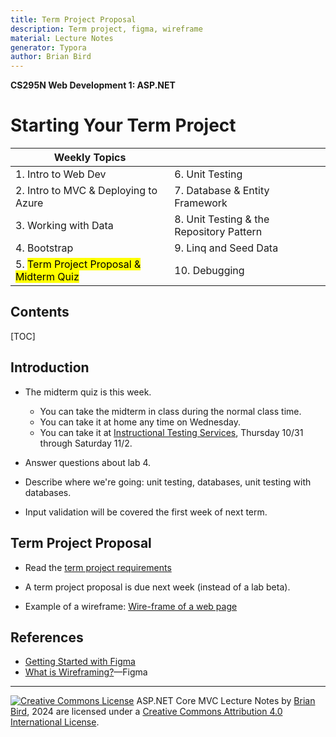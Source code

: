 ```yaml
---
title: Term Project Proposal
description: Term project, figma, wireframe
material: Lecture Notes
generator: Typora
author: Brian Bird
---
```


**CS295N Web Development 1: ASP.NET**

<h1>Starting Your Term Project</h1>

| Weekly Topics                                        |                                          |
| ---------------------------------------------------- | ---------------------------------------- |
| 1. Intro to Web Dev                                  | 6. Unit Testing                          |
| 2. Intro to MVC & Deploying to Azure                 | 7. Database & Entity Framework           |
| 3. Working with Data                                 | 8. Unit Testing & the Repository Pattern |
| 4. Bootstrap                                         | 9. Linq and Seed Data                    |
| 5. <mark>Term Project Proposal & Midterm Quiz</mark> | 10. Debugging                            |

<h2>Contents</h2>

[TOC]

## Introduction

- The midterm quiz is this week.
  - You can take the midterm in class during the normal class time.
  - You can take it at home any time on Wednesday.
  - You can take it at [Instructional Testing Services](https://www.lanecc.edu/get-support/academic-support/instructional-testing-services), Thursday 10/31 through Saturday 11/2.

- Answer questions about lab 4.
- Describe where we're going: unit testing, databases, unit testing with databases.
- Input validation will be covered the first week of next term.

## Term Project Proposal

- Read the [term project requirements](../TermProject/CS295N-TermProjectRequirements.html)

- A term project proposal is due next week (instead of a lab beta).
- Example of a wireframe: [Wire-frame of a web page](https://profbird.github.io/CS246-CourseMaterials/LectureNotes/Images/Beispiel-Balsamiq-Wireframe.jpg)

## References

- [Getting Started with Figma](https://help.figma.com/hc/en-us/categories/360002051613)
- [What is Wireframing?](https://www.figma.com/resource-library/what-is-wireframing)&mdash;Figma

------

[![Creative Commons License](https://i.creativecommons.org/l/by/4.0/80x15.png)](http://creativecommons.org/licenses/by/4.0/) ASP.NET Core MVC Lecture Notes by [Brian Bird](https://birdsbits.blog), 2024 are licensed under a [Creative Commons Attribution 4.0 International License](http://creativecommons.org/licenses/by/4.0/). 

